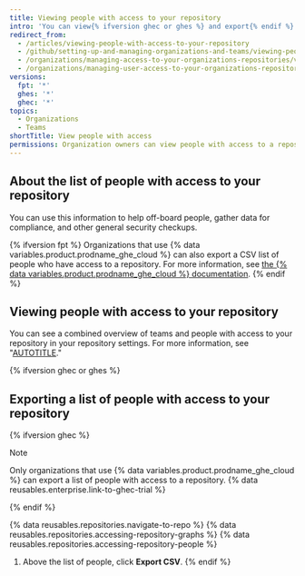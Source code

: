 ```yaml
---
title: Viewing people with access to your repository
intro: 'You can view{% ifversion ghec or ghes %} and export{% endif %} a list of people with access to a repository within an organization.'
redirect_from:
  - /articles/viewing-people-with-access-to-your-repository
  - /github/setting-up-and-managing-organizations-and-teams/viewing-people-with-access-to-your-repository
  - /organizations/managing-access-to-your-organizations-repositories/viewing-people-with-access-to-your-repository
  - /organizations/managing-user-access-to-your-organizations-repositories/viewing-people-with-access-to-your-repository
versions:
  fpt: '*'
  ghes: '*'
  ghec: '*'
topics:
  - Organizations
  - Teams
shortTitle: View people with access
permissions: Organization owners can view people with access to a repository.
---
```


## About the list of people with access to your repository

You can use this information to help off-board people, gather data for compliance, and other general security checkups.

{% ifversion fpt %}
Organizations that use {% data variables.product.prodname_ghe_cloud %} can also export a CSV list of people who have access to a repository. For more information, see [the {% data variables.product.prodname_ghe_cloud %} documentation](/enterprise-cloud@latest/organizations/managing-user-access-to-your-organizations-repositories/managing-repository-roles/viewing-people-with-access-to-your-repository).
{% endif %}

## Viewing people with access to your repository

You can see a combined overview of teams and people with access to your repository in your repository settings. For more information, see "[AUTOTITLE](/repositories/managing-your-repositorys-settings-and-features/managing-repository-settings/managing-teams-and-people-with-access-to-your-repository#about-access-management-for-repositories)."

{% ifversion ghec or ghes %}

## Exporting a list of people with access to your repository

{% ifversion ghec %}

> [!NOTE]
> Only organizations that use {% data variables.product.prodname_ghe_cloud %} can export a list of people with access to a repository. {% data reusables.enterprise.link-to-ghec-trial %}

{% endif %}

{% data reusables.repositories.navigate-to-repo %}
{% data reusables.repositories.accessing-repository-graphs %}
{% data reusables.repositories.accessing-repository-people %}
1. Above the list of people, click **Export CSV**.
{% endif %}
